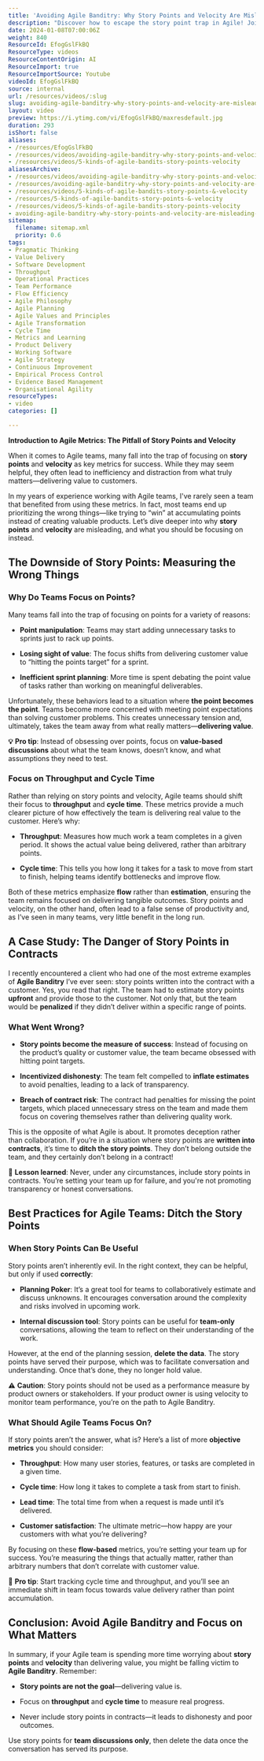 ```yaml
---
title: 'Avoiding Agile Banditry: Why Story Points and Velocity Are Misleading Metrics'
description: "Discover how to escape the story point trap in Agile! Join Martin as he reveals better metrics for success and transforms your team's value delivery. \U0001F680\U0001F31F"
date: 2024-01-08T07:00:06Z
weight: 840
ResourceId: EfogGslFkBQ
ResourceType: videos
ResourceContentOrigin: AI
ResourceImport: true
ResourceImportSource: Youtube
videoId: EfogGslFkBQ
source: internal
url: /resources/videos/:slug
slug: avoiding-agile-banditry-why-story-points-and-velocity-are-misleading-metrics
layout: video
preview: https://i.ytimg.com/vi/EfogGslFkBQ/maxresdefault.jpg
duration: 293
isShort: false
aliases:
- /resources/EfogGslFkBQ
- /resources/videos/avoiding-agile-banditry-why-story-points-and-velocity-are-misleading-metrics
- /resources/videos/5-kinds-of-agile-bandits-story-points-velocity
aliasesArchive:
- /resources/videos/avoiding-agile-banditry-why-story-points-and-velocity-are-misleading-metrics
- /resources/avoiding-agile-banditry-why-story-points-and-velocity-are-misleading-metrics
- /resources/videos/5-kinds-of-agile-bandits-story-points-&-velocity
- /resources/5-kinds-of-agile-bandits-story-points-&-velocity
- /resources/videos/5-kinds-of-agile-bandits-story-points-velocity
- avoiding-agile-banditry-why-story-points-and-velocity-are-misleading-metrics
sitemap:
  filename: sitemap.xml
  priority: 0.6
tags:
- Pragmatic Thinking
- Value Delivery
- Software Development
- Throughput
- Operational Practices
- Team Performance
- Flow Efficiency
- Agile Philosophy
- Agile Planning
- Agile Values and Principles
- Agile Transformation
- Cycle Time
- Metrics and Learning
- Product Delivery
- Working Software
- Agile Strategy
- Continuous Improvement
- Empirical Process Control
- Evidence Based Management
- Organisational Agility
resourceTypes:
- video
categories: []

---
```

**Introduction to Agile Metrics: The Pitfall of Story Points and Velocity**

When it comes to Agile teams, many fall into the trap of focusing on **story points** and **velocity** as key metrics for success. While they may seem helpful, they often lead to inefficiency and distraction from what truly matters—delivering value to customers.

In my years of experience working with Agile teams, I've rarely seen a team that benefited from using these metrics. In fact, most teams end up prioritizing the wrong things—like trying to “win” at accumulating points instead of creating valuable products. Let’s dive deeper into why **story points** and **velocity** are misleading, and what you should be focusing on instead.

## **The Downside of Story Points: Measuring the Wrong Things**

### **Why Do Teams Focus on Points?**

Many teams fall into the trap of focusing on points for a variety of reasons:

- **Point manipulation**: Teams may start adding unnecessary tasks to sprints just to rack up points.

- **Losing sight of value**: The focus shifts from delivering customer value to “hitting the points target” for a sprint.

- **Inefficient sprint planning**: More time is spent debating the point value of tasks rather than working on meaningful deliverables.

Unfortunately, these behaviors lead to a situation where **the point becomes the point**. Teams become more concerned with meeting point expectations than solving customer problems. This creates unnecessary tension and, ultimately, takes the team away from what really matters—**delivering value**.

**💡** **Pro tip**: Instead of obsessing over points, focus on **value-based discussions** about what the team knows, doesn’t know, and what assumptions they need to test.

### **Focus on Throughput and Cycle Time**

Rather than relying on story points and velocity, Agile teams should shift their focus to **throughput** and **cycle time**. These metrics provide a much clearer picture of how effectively the team is delivering real value to the customer. Here’s why:

- **Throughput**: Measures how much work a team completes in a given period. It shows the actual value being delivered, rather than arbitrary points.

- **Cycle time**: This tells you how long it takes for a task to move from start to finish, helping teams identify bottlenecks and improve flow.

Both of these metrics emphasize **flow** rather than **estimation**, ensuring the team remains focused on delivering tangible outcomes. Story points and velocity, on the other hand, often lead to a false sense of productivity and, as I’ve seen in many teams, very little benefit in the long run.

## **A Case Study: The Danger of Story Points in Contracts**

I recently encountered a client who had one of the most extreme examples of **Agile Banditry** I’ve ever seen: story points written into the contract with a customer. Yes, you read that right. The team had to estimate story points **upfront** and provide those to the customer. Not only that, but the team would be **penalized** if they didn’t deliver within a specific range of points.

### **What Went Wrong?**

- **Story points become the measure of success**: Instead of focusing on the product’s quality or customer value, the team became obsessed with hitting point targets.

- **Incentivized dishonesty**: The team felt compelled to **inflate estimates** to avoid penalties, leading to a lack of transparency.

- **Breach of contract risk**: The contract had penalties for missing the point targets, which placed unnecessary stress on the team and made them focus on covering themselves rather than delivering quality work.

This is the opposite of what Agile is about. It promotes deception rather than collaboration. If you’re in a situation where story points are **written into contracts**, it’s time to **ditch the story points**. They don’t belong outside the team, and they certainly don’t belong in a contract!

**🚨** **Lesson learned**: Never, under any circumstances, include story points in contracts. You’re setting your team up for failure, and you're not promoting transparency or honest conversations.

## **Best Practices for Agile Teams: Ditch the Story Points**

### **When Story Points Can Be Useful**

Story points aren’t inherently evil. In the right context, they can be helpful, but only if used **correctly**:

- **Planning Poker**: It’s a great tool for teams to collaboratively estimate and discuss unknowns. It encourages conversation around the complexity and risks involved in upcoming work.

- **Internal discussion tool**: Story points can be useful for **team-only** conversations, allowing the team to reflect on their understanding of the work.

However, at the end of the planning session, **delete the data**. The story points have served their purpose, which was to facilitate conversation and understanding. Once that’s done, they no longer hold value.

**⚠️** **Caution**: Story points should not be used as a performance measure by product owners or stakeholders. If your product owner is using velocity to monitor team performance, you’re on the path to Agile Banditry.

### **What Should Agile Teams Focus On?**

If story points aren’t the answer, what is? Here’s a list of more **objective metrics** you should consider:

- **Throughput**: How many user stories, features, or tasks are completed in a given time.

- **Cycle time**: How long it takes to complete a task from start to finish.

- **Lead time**: The total time from when a request is made until it’s delivered.

- **Customer satisfaction**: The ultimate metric—how happy are your customers with what you’re delivering?

By focusing on these **flow-based** metrics, you’re setting your team up for success. You’re measuring the things that actually matter, rather than arbitrary numbers that don’t correlate with customer value.

**🚀** **Pro tip**: Start tracking cycle time and throughput, and you’ll see an immediate shift in team focus towards value delivery rather than point accumulation.

## **Conclusion: Avoid Agile Banditry and Focus on What Matters**

In summary, if your Agile team is spending more time worrying about **story points** and **velocity** than delivering value, you might be falling victim to **Agile Banditry**. Remember:

- **Story points are not the goal**—delivering value is.

- Focus on **throughput** and **cycle time** to measure real progress.

- Never include story points in contracts—it leads to dishonesty and poor outcomes.

Use story points for **team discussions only**, then delete the data once the conversation has served its purpose.
